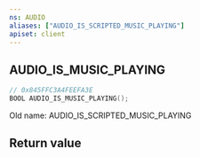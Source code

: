 ```yaml
---
ns: AUDIO
aliases: ["AUDIO_IS_SCRIPTED_MUSIC_PLAYING"]
apiset: client
---
```

## AUDIO_IS_MUSIC_PLAYING

```c
// 0x845FFC3A4FEEFA3E
BOOL AUDIO_IS_MUSIC_PLAYING();
```

Old name: AUDIO_IS_SCRIPTED_MUSIC_PLAYING


## Return value

